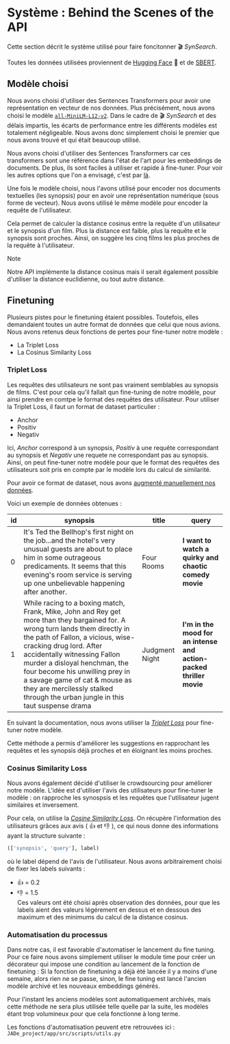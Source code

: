 # Système : Behind the Scenes of the API

Cette section décrit le système utilisé pour faire foncitonner :clapper: *SynSearch*.

Toutes les données utilisées proviennent de [Hugging Face](https://huggingface.co/) :hugs: et de [SBERT](https://www.sbert.net/index.html).

## Modèle choisi 

Nous avons choisi d'utiliser des Sentences Transformers pour avoir une représentation en vecteur de nos données. Plus précisément, nous avons choisi le modèle [`all-MiniLM-L12-v2`](https://huggingface.co/sentence-transformers/all-MiniLM-L12-v2). Dans le cadre de :clapper: *SynSearch* et des délais impartis, les écarts de performance entre les différents modèles est totalement négligeable. Nous avons donc simplement choisi le premier que nous avons trouvé et qui était beaucoup utilisé. 

Nous avons choisi d'utiliser des Sentences Transformers car ces transformers sont une référence dans l'état de l'art pour les embeddings de documents. De plus, ils sont faciles à utiliser et rapide à fine-tuner. Pour voir les autres options que l'on a envisagé, c'est par [là](05_methodologie.md#pour-le-système). 

Une fois le modèle choisi, nous l'avons utilisé pour encoder nos documents textuelles (les synopsis) pour en avoir une représentation numérique (sous forme de vecteur). Nous avons utilisé le même modèle pour encoder la requête de l'utilisateur.

Cela permet de calculer la distance cosinus entre la requête d'un utilisateur et le synopsis d'un film. Plus la distance est faible, plus la requête et le synopsis sont proches. Ainsi, on suggère les cinq films les plus proches de la requête à l'utilisateur. 

>[!note]
>Notre API implémente la distance cosinus mais il serait également possible d'utiliser la distance euclidienne, ou tout autre distance.

## Finetuning 
 
Plusieurs pistes pour le finetuning étaient possibles. Toutefois, elles demandaient toutes un autre format de données que celui que nous avions. Nous avons retenus deux fonctions de pertes pour fine-tuner notre modèle :

- La Triplet Loss
- La Cosinus Similarity Loss

### Triplet Loss


Les requêtes des utilisateurs ne sont pas vraiment semblables au synopsis de films. C'est pour cela qu'il fallait qun fine-tuning de notre modèle, pour ainsi prendre en comtpe le format des requêtes des utilisateur. Pour utiliser la Triplet Loss, il faut un format de dataset particulier : 
- Anchor
- Positiv
- Negativ <br>

Ici, *Anchor* correspond à un synopsis, *Positiv* à une requête correspondant au synopsis et *Negativ* une requete ne correspondant pas au synopsis. 
Ainsi, on peut fine-tuner notre modèle pour que le format des requêtes des utilisateurs soit pris en compte par le modèle lors du calcul de similarité. 

Pour avoir ce format de dataset, nous avons [augmenté manuellement nos données](01_data.md#augmentation-manuelle). 

Voici un exemple de données obtenues :

| id | synopsis | title          | **query**                                                          |
|----|------------------------------------------------------------------------------------------------------------------------------------------------------------------------------------------------------------------------------------------------------------------------------------------------------------------------------------------------------------------------------------------------------------------|----------------|-----------------------------------------------------------------|
| 0  | It's Ted the Bellhop's first night on the job...and the hotel's very unusual guests are about to place him in some outrageous predicaments. It seems that this evening's room service is serving up one unbelievable happening after another.                                                                                                                                                                    | Four Rooms     | **I want to watch a quirky and chaotic comedy movie**              |
| 1  | While racing to a boxing match, Frank, Mike, John and Rey get more than they bargained for. A wrong turn lands them directly in the path of Fallon, a vicious, wise-cracking drug lord. After accidentally witnessing Fallon murder a disloyal henchman, the four become his unwilling prey in a savage game of cat & mouse as they are mercilessly stalked through the urban jungle in this taut suspense drama | Judgment Night | **I'm in the mood for an intense and action-packed thriller movie** |


En suivant la documentation, nous avons utiliser la [*Triplet Loss*](https://www.sbert.net/docs/package_reference/losses.html#tripletloss) pour fine-tuner notre modèle. 

Cette méthode a permis d'améliorer les suggestions en rapprochant les requêtes et les synopsis déjà proches et en éloignant les moins proches. 


### Cosinus Similarity Loss

Nous avons également décidé d'utiliser le crowdsourcing pour améliorer notre modèle. L'idée est d'utiliser l'avis des utilisateurs pour fine-tuner le modèle : on rapproche les synospsis et les requêtes que l'utilisateur jugent similaires et inversement. 

Pour cela, on utilise la [*Cosine Similarity Loss*](https://www.sbert.net/docs/package_reference/losses.html#cosinesimilarityloss). 
On récupère l'information des utilisateurs grâces aux avis ( :+1: et :-1: ), ce qui nous donne des informations ayant la structure suivante : 

```python
(['synopsis', 'query'], label)
```

où le label dépend de l'avis de l'utilisateur. Nous avons arbitrairement choisi de fixer les labels suivants : 
- :+1: = 0.2
- :-1: = 1.5 <br>
Ces valeurs ont été choisi après observation des données, pour que les labels aient des valeurs légérement en dessus et en dessous des maximum et des minimums du calcul de la distance cosinus.

### Automatisation du processus

Dans notre cas, il est favorable d'automatiser le lancement du fine tuning.
Pour ce faire nous avons simplement utiliser le module time pour créer un décorateur qui impose une condition au lancement de la fonction de finetuning :
Si la fonction de finetuning a déjà été lancée il y a moins d'une semaine, alors rien ne se passe, sinon, le fine tuning est lancé l'ancien modèle archivé et les nouveaux embeddings générés.

Pour l'instant les anciens modèles sont automatiquement archivés, mais cette méthode ne sera plus utilisée telle quelle par la suite, les modèles étant trop volumineux pour que cela fonctionne à long terme.

Les fonctions d'automatisation peuvent etre retrouvées ici : `JADe_project/app/src/scripts/utils.py`
